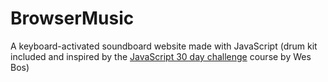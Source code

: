 # BrowserMusic
  A keyboard-activated soundboard website made with JavaScript (drum kit included and inspired by the [JavaScript 30 day challenge](https://javascript30.com/) course by Wes Bos)  
  
  
